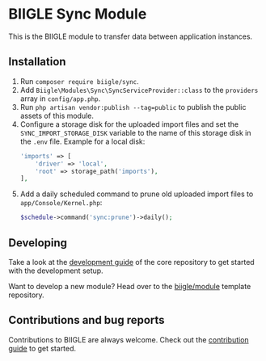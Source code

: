 # BIIGLE Sync Module

This is the BIIGLE module to transfer data between application instances.

## Installation

1. Run `composer require biigle/sync`.
2. Add `Biigle\Modules\Sync\SyncServiceProvider::class` to the `providers` array in `config/app.php`.
3. Run `php artisan vendor:publish --tag=public` to publish the public assets of this module.
4. Configure a storage disk for the uploaded import files and set the `SYNC_IMPORT_STORAGE_DISK` variable to the name of this storage disk in the `.env` file. Example for a local disk:
    ```php
    'imports' => [
        'driver' => 'local',
        'root' => storage_path('imports'),
    ],
    ```
5. Add a daily scheduled command to prune old uploaded import files to `app/Console/Kernel.php`:
   ```php
   $schedule->command('sync:prune')->daily();
   ```

## Developing

Take a look at the [development guide](https://github.com/biigle/core/blob/master/DEVELOPING.md) of the core repository to get started with the development setup.

Want to develop a new module? Head over to the [biigle/module](https://github.com/biigle/module) template repository.

## Contributions and bug reports

Contributions to BIIGLE are always welcome. Check out the [contribution guide](https://github.com/biigle/core/blob/master/CONTRIBUTING.md) to get started.

